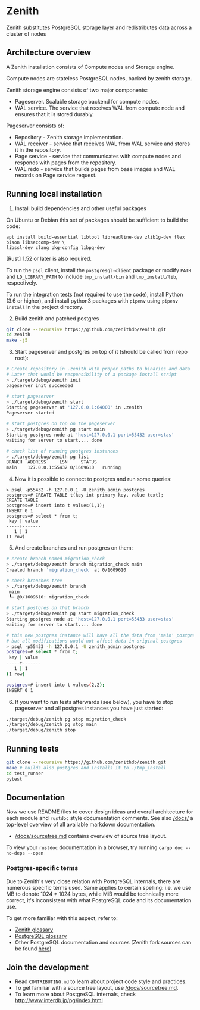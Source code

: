 # Zenith

Zenith substitutes PostgreSQL storage layer and redistributes data across a cluster of nodes

## Architecture overview

A Zenith installation consists of Compute nodes and Storage engine.

Compute nodes are stateless PostgreSQL nodes, backed by zenith storage.

Zenith storage engine consists of two major components:
- Pageserver. Scalable storage backend for compute nodes.
- WAL service. The service that receives WAL from compute node and ensures that it is stored durably.

Pageserver consists of:
- Repository - Zenith storage implementation.
- WAL receiver - service that receives WAL from WAL service and stores it in the repository.
- Page service - service that communicates with compute nodes and responds with pages from the repository.
- WAL redo - service that builds pages from base images and WAL records on Page service request.

## Running local installation

1. Install build dependencies and other useful packages

On Ubuntu or Debian this set of packages should be sufficient to build the code:
```text
apt install build-essential libtool libreadline-dev zlib1g-dev flex bison libseccomp-dev \
libssl-dev clang pkg-config libpq-dev
```

[Rust] 1.52 or later is also required.

To run the `psql` client, install the `postgresql-client` package or modify `PATH` and `LD_LIBRARY_PATH` to include `tmp_install/bin` and `tmp_install/lib`, respectively.

To run the integration tests (not required to use the code), install
Python (3.6 or higher), and install python3 packages with `pipenv` using `pipenv install` in the project directory.

2. Build zenith and patched postgres
```sh
git clone --recursive https://github.com/zenithdb/zenith.git
cd zenith
make -j5
```

3. Start pageserver and postgres on top of it (should be called from repo root):
```sh
# Create repository in .zenith with proper paths to binaries and data
# Later that would be responsibility of a package install script
> ./target/debug/zenith init
pageserver init succeeded

# start pageserver
> ./target/debug/zenith start
Starting pageserver at '127.0.0.1:64000' in .zenith
Pageserver started

# start postgres on top on the pageserver
> ./target/debug/zenith pg start main
Starting postgres node at 'host=127.0.0.1 port=55432 user=stas'
waiting for server to start.... done

# check list of running postgres instances
> ./target/debug/zenith pg list
BRANCH	ADDRESS		LSN		STATUS
main	127.0.0.1:55432	0/1609610	running
```

4. Now it is possible to connect to postgres and run some queries:
```text
> psql -p55432 -h 127.0.0.1 -U zenith_admin postgres
postgres=# CREATE TABLE t(key int primary key, value text);
CREATE TABLE
postgres=# insert into t values(1,1);
INSERT 0 1
postgres=# select * from t;
 key | value
-----+-------
   1 | 1
(1 row)
```

5. And create branches and run postgres on them:
```sh
# create branch named migration_check
> ./target/debug/zenith branch migration_check main
Created branch 'migration_check' at 0/1609610

# check branches tree
> ./target/debug/zenith branch
 main
 ┗━ @0/1609610: migration_check

# start postgres on that branch
> ./target/debug/zenith pg start migration_check
Starting postgres node at 'host=127.0.0.1 port=55433 user=stas'
waiting for server to start.... done

# this new postgres instance will have all the data from 'main' postgres,
# but all modifications would not affect data in original postgres
> psql -p55433 -h 127.0.0.1 -U zenith_admin postgres
postgres=# select * from t;
 key | value
-----+-------
   1 | 1
(1 row)

postgres=# insert into t values(2,2);
INSERT 0 1
```

6. If you want to run tests afterwards (see below), you have to stop pageserver and all postgres instances you have just started:
```sh
./target/debug/zenith pg stop migration_check
./target/debug/zenith pg stop main
./target/debug/zenith stop
```

## Running tests

```sh
git clone --recursive https://github.com/zenithdb/zenith.git
make # builds also postgres and installs it to ./tmp_install
cd test_runner
pytest
```

## Documentation

Now we use README files to cover design ideas and overall architecture for each module and `rustdoc` style documentation comments. See also [/docs/](/docs/) a top-level overview of all available markdown documentation.

- [/docs/sourcetree.md](/docs/sourcetree.md) contains overview of source tree layout.

To view your `rustdoc` documentation in a browser, try running `cargo doc --no-deps --open`

### Postgres-specific terms

Due to Zenith's very close relation with PostgreSQL internals, there are numerous specific terms used.
Same applies to certain spelling: i.e. we use MB to denote 1024 * 1024 bytes, while MiB would be technically more correct, it's inconsistent with what PostgreSQL code and its documentation use.

To get more familiar with this aspect, refer to:

- [Zenith glossary](/docs/glossary.md)
- [PostgreSQL glossary](https://www.postgresql.org/docs/13/glossary.html)
- Other PostgreSQL documentation and sources (Zenith fork sources can be found [here](https://github.com/zenithdb/postgres))

## Join the development

- Read `CONTRIBUTING.md` to learn about project code style and practices.
- To get familiar with a source tree layout, use [/docs/sourcetree.md](/docs/sourcetree.md).
- To learn more about PostgreSQL internals, check http://www.interdb.jp/pg/index.html
